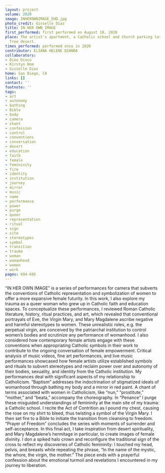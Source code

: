 ```yaml
---
layout: project
volume: 2020
image: INHEROWNIMAGE_EHD.jpg
photo_credit: Gisselle Diaz
title: IN HER OWN IMAGE
first_performed: first performed on August 18, 2020
place: The artist's apartment, a Catholic school and Church parking lot, and the Joshua
  Tree desert.
times_performed: performed once in 2020
contributor: ELIANA HELENE DIANDA
collaborators:
- Dino Dinco
- Kirstyn Hom
- Gisselle Diaz
home: San Diego, CA
links: []
contact: ''
footnote: ''
tags:
- art
- autonomy
- bathing
- Bible
- body
- camera
- chant
- confession
- control
- conventions
- conversation
- desert
- education
- faith
- female
- femininity
- fire
- identity
- institution
- journey
- mirror
- music
- name
- performance
- power
- purge
- queer
- representation
- ritual
- sign
- site
- stereotypes
- symbol
- transition
- trauma
- woman
- womanhood
- women
- work
pages: 694-695
---
```



“IN HER OWN IMAGE” is a series of performances for camera that subverts the conventions of Catholic representation and symbolization of women to offer a more expansive female futurity. In this work, I also explore my trauma as a queer woman who grew up in Catholic faith and education spaces.
     To conceptualize these performances, I reviewed Roman Catholic literature, history, ritual practices, and art, which revealed that conventional portrayals of Eve, the Virgin Mary, and Mary Magdalene ascribe negative and harmful stereotypes to women. These unrealistic roles, e.g. the perpetual virgin, are conceived by the patriarchal institution to control women’s bodies and scrutinize any performance of womanhood. 
     I also considered how contemporary female artists engage with these conventions when appropriating Catholic symbols in their work to contribute to the ongoing conversation of female empowerment. Critical analysis of music videos, fine art performances, and live music performances showcased how female artists utilize established symbols and rituals to subvert stereotypes and reclaim power over and autonomy of their bodies, sexuality, and identity from the Catholic institution.
     My performances deal with significant aspects of my relationship to Catholicism. “Baptism” addresses the indoctrination of stigmatized ideals of womanhood through bathing my body and a mirror in red paint. A chant of terms associated with women in Catholicism, like “nun,” “prostitute,” “mother,” and “beata,” accompany the choreography. In “Penance” I purge these misguided understandings of femininity at the main site of my trauma: a Catholic school. I recite the Act of Contrition as I pound my chest, causing the rose on my shirt to bleed, thus twisting a symbol of the Virgin Mary. I then set fire to a Bible to initiate the transition from cleansing to freedom. “Prayer of Freedom” concludes the series with moments of surrender and self-acceptance. In this final act, I take inspiration from desert spirituality, and Mary Magdalene’s hermitage in particular, to create images of female divinity. I don a spiked halo crown and reconfigure the traditional sign of the cross to reflect my discoveries of Catholic femininity: I touched my head, pelvis, and breasts while repeating the phrase, “In the name of the mystic, the whore, the virgin, the mother.” The piece ends with a prayerful confession about the emotional turmoil and revelations I encountered in my journey to liberation.
